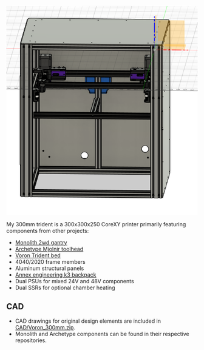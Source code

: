
![Overview](IMG/No_door.png)

My 300mm trident is a 300x300x250 CoreXY printer primarily featuring components from other projects:

* [Monolith 2wd gantry](https://github.com/CloakedWayne/Monolith_Gantry_V2-VT)
* [Archetype Mjolnir toolhead](https://github.com/Armchair-Heavy-Industries/Archetype/tree/main/Archetype%20-%20Mjolnir)
* [Voron Trident bed](https://github.com/VoronDesign/Voron-Trident)
* 4040/2020 frame members
* Aluminum structural panels
* [Annex engineering k3 backpack](https://github.com/Annex-Engineering/Gasherbrum-K3)
* Dual PSUs for mixed 24V and 48V components
* Dual SSRs for optional chamber heating

## CAD

* CAD drawings for original design elements are included in [CAD/Voron_300mm.zip](CAD/Base/Voron_300mm.zip).
* Monolith and Archetype components can be found in their respective repositories.
